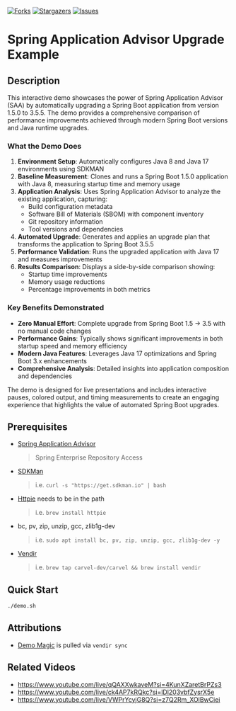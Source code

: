 [![Forks][forks-shield]][forks-url]
[![Stargazers][stars-shield]][stars-url]
[![Issues][issues-shield]][issues-url]

# Spring Application Advisor Upgrade Example

## Description

This interactive demo showcases the power of Spring Application Advisor (SAA) by automatically upgrading a Spring Boot application from version 1.5.0 to 3.5.5. The demo provides a comprehensive comparison of performance improvements achieved through modern Spring Boot versions and Java runtime upgrades.

### What the Demo Does

1. **Environment Setup**: Automatically configures Java 8 and Java 17 environments using SDKMAN
2. **Baseline Measurement**: Clones and runs a Spring Boot 1.5.0 application with Java 8, measuring startup time and memory usage
3. **Application Analysis**: Uses Spring Application Advisor to analyze the existing application, capturing:
   - Build configuration metadata
   - Software Bill of Materials (SBOM) with component inventory
   - Git repository information
   - Tool versions and dependencies
4. **Automated Upgrade**: Generates and applies an upgrade plan that transforms the application to Spring Boot 3.5.5
5. **Performance Validation**: Runs the upgraded application with Java 17 and measures improvements
6. **Results Comparison**: Displays a side-by-side comparison showing:
   - Startup time improvements
   - Memory usage reductions
   - Percentage improvements in both metrics

### Key Benefits Demonstrated

- **Zero Manual Effort**: Complete upgrade from Spring Boot 1.5 → 3.5 with no manual code changes
- **Performance Gains**: Typically shows significant improvements in both startup speed and memory efficiency
- **Modern Java Features**: Leverages Java 17 optimizations and Spring Boot 3.x enhancements
- **Comprehensive Analysis**: Detailed insights into application composition and dependencies

The demo is designed for live presentations and includes interactive pauses, colored output, and timing measurements to create an engaging experience that highlights the value of automated Spring Boot upgrades.

## Prerequisites
- [Spring Application Advisor](https://enterprise.spring.io/spring-application-advisor)
  > Spring Enterprise Repository Access
- [SDKMan](https://sdkman.io/install)
  > i.e. `curl -s "https://get.sdkman.io" | bash`
- [Httpie](https://httpie.io/) needs to be in the path
  > i.e. `brew install httpie`
- bc, pv, zip, unzip, gcc, zlib1g-dev
  > i.e. `sudo apt install bc, pv, zip, unzip, gcc, zlib1g-dev -y`
- [Vendir](https://carvel.dev/vendir/)
  > i.e. `brew tap carvel-dev/carvel && brew install vendir`

## Quick Start
```bash
./demo.sh
```

## Attributions
- [Demo Magic](https://github.com/paxtonhare/demo-magic) is pulled via `vendir sync`

## Related Videos

- https://www.youtube.com/live/qQAXXwkaveM?si=4KunXZaretBrPZs3
- https://www.youtube.com/live/ck4AP7kRQkc?si=lDl203vbfZysrX5e
- https://www.youtube.com/live/VWPrYcyjG8Q?si=z7Q2Rm_XOlBwCiei

<!-- MARKDOWN LINKS & IMAGES -->
<!-- https://www.markdownguide.org/basic-syntax/#reference-style-links -->
[forks-shield]: https://img.shields.io/github/forks/dashaun/openrewrite-spring-boot-upgrade-example.svg?style=for-the-badge
[forks-url]: https://github.com/dashaun/openrewrite-spring-boot-upgrade-example/forks
[stars-shield]: https://img.shields.io/github/stars/dashaun/openrewrite-spring-boot-upgrade-example.svg?style=for-the-badge
[stars-url]: https://github.com/dashaun/openrewrite-spring-boot-upgrade-example/stargazers
[issues-shield]: https://img.shields.io/github/issues/dashaun/openrewrite-spring-boot-upgrade-example.svg?style=for-the-badge
[issues-url]: https://github.com/dashaun/openrewrite-spring-boot-upgrade-example/issues
